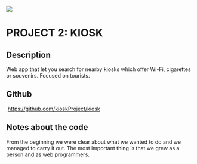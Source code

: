 ![](https://i.imgur.com/1QgrNNw.png)

# PROJECT 2: KIOSK

## Description
Web app that let you search for nearby kiosks which offer Wi-Fi, cigarettes or souvenirs. Focused on tourists.

## Github
 https://github.com/kioskProject/kiosk 
 
 ## Notes about the code
 From the beginning we were clear about what we wanted to do and we managed to carry it out. The most important thing is that we grew as a person and as web programmers.

